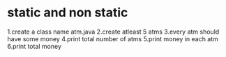 # static and non static

1.create a class name atm.java
2.create atleast 5 atms
3.every atm should have some money
4.print total number of atms
5.print money in each atm
6.print total money
